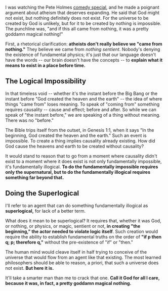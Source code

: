 I was watching the Pete Holmes [comedy special](https://www.youtube.com/watch?v=qJguU6sLR-8), and he made a poignant argument about atheism that deserves expanding. He said that God might not exist, but nothing definitely does not exist. For the universe to be created by God is unlikely, but for it to be created by nothing is impossible. The punchline was, "and if this all came from nothing, it was a pretty goddamn magical nothing!"

First, a rhetorical clarification: **atheists don't really believe we "came from nothing."** They believe we came from _nothing sentient_. Nobody's denying the existence of fundamental physics; it's just that our language doesn't have the words -- our brain doesn't have the concepts -- to **explain what it means to exist in a place before time.**

## The Logical Impossibility

In that timeless void -- whether it's the instant before the Big Bang or the instant before "God created the heaven and the earth" -- the idea of where things "came from" loses meaning. To speak of "coming from" something requires causality -- cause and effect; before and after. So while we can speak of "the instant before," we are speaking of a thing without meaning. There was no "before."

The Bible trips itself from the outset, in Genesis 1:1, when it says "In the beginning, God created the heaven and the earth." Such an event is impossible. To create a thing implies causality already existing. How did God cause the heavens and earth to be created without causality?

It would stand to reason that to go from a moment where causality didn't exist to a moment where it does exist is not only fundamentally impossible, it's fundamentally illogical. **To do the fundamentally impossible requires only the supernatural, but to do the fundamentally illogical requires something far beyond that.**

## Doing the Superlogical 

I'll refer to an agent that can do something fundamentally illogical as **superlogical,** for lack of a better term.

What does it mean to be superlogical? It requires that, whether it was God, or nothing, or physics, or magic, sentient or not, **in creating "the beginning," the actor needed to violate logic itself**. Such creation would require the ability to establish fundamental truths on the order of **"if p then q; p; therefore q,"** without the pre-existence of "if" or "then."

The human mind would cleave itself in half trying to conceive of the universe that would flow from an agent like that existing. The most learned philosophers should be able to reason, a priori, that such a universe does not exist. **But here it is.** 

It'll take a smarter man than me to crack that one. **Call it God for all I care, because it was, in fact, a pretty goddamn magical nothing.**
